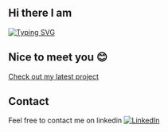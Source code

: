 ## Hi there I am

[![Typing SVG](https://readme-typing-svg.demolab.com?font=Fira+Code&weight=500&size=22&pause=1000&color=DA18FF&width=435&lines=Yazdan+Rasoulzadeh)](https://git.io/typing-svg)

## Nice to meet you 😊

[Check out my latest project](https://github.com/YazRaso/placeholder) <!--latest-project-->

## Contact
Feel free to contact me on linkedin
[![LinkedIn](https://img.shields.io/badge/LinkedIn-blue?logo=linkedin&logoColor=white)](https://www.linkedin.com/in/YazRaso/)

<!--
**YazRaso/YazRaso** is a ✨ _special_ ✨ repository because its `README.md` (this file) appears on your GitHub profile.

Here are some ideas to get you started:

- 🔭 I’m currently working on ...
- 🌱 I’m currently learning ...
- 👯 I’m looking to collaborate on ...
- 🤔 I’m looking for help with ...
- 💬 Ask me about ...
- 📫 How to reach me: ...
- 😄 Pronouns: ...
- ⚡ Fun fact: ...
-->

